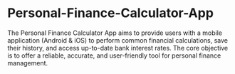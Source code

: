 # Personal-Finance-Calculator-App
The Personal Finance Calculator App aims to provide users with a mobile application (Android &amp; iOS) to perform common financial calculations, save their history, and access up-to-date bank interest rates. The core objective is to offer a reliable, accurate, and user-friendly tool for personal finance management.
